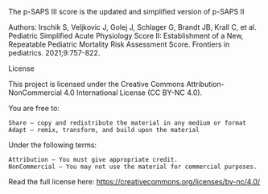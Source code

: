 The p-SAPS III score is the updated and simplified version of p-SAPS II

Authors:
Irschik S, Veljkovic J, Golej J, Schlager G, Brandt JB, Krall C, et al. Pediatric Simplified Acute Physiology Score II: Establishment of a New, Repeatable Pediatric Mortality Risk Assessment Score. Frontiers in pediatrics. 2021;9:757-822.

License

This project is licensed under the Creative Commons Attribution-NonCommercial 4.0 International License (CC BY-NC 4.0).

You are free to:

    Share — copy and redistribute the material in any medium or format
    Adapt — remix, transform, and build upon the material

Under the following terms:

    Attribution — You must give appropriate credit.
    NonCommercial — You may not use the material for commercial purposes.

Read the full license here: https://creativecommons.org/licenses/by-nc/4.0/
